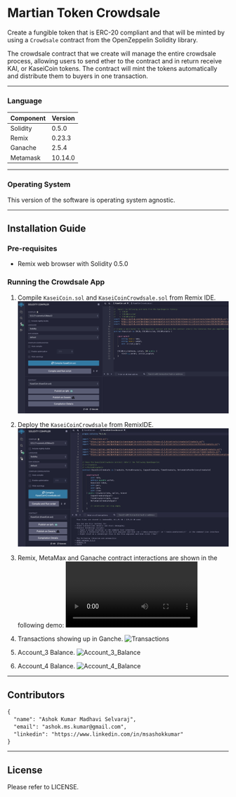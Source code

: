 # Martian Token Crowdsale

Create a fungible token that is ERC-20 compliant and that will be minted by using a `Crowdsale` contract from the OpenZeppelin Solidity library.

The crowdsale contract that we create will manage the entire crowdsale process, allowing users to send ether to the contract and in return receive KAI, or KaseiCoin tokens. The contract will mint the tokens automatically and distribute them to buyers in one transaction.

---
### Language

| Component | Version |
|-----------|---------|
| Solidity  | 0.5.0   |
| Remix     | 0.23.3  |
| Ganache   | 2.5.4   |
| Metamask  | 10.14.0 |

---
### Operating System

This version of the software is operating system agnostic.

---
## Installation Guide

### Pre-requisites

- Remix web browser with Solidity 0.5.0

### Running the Crowdsale App

1. Compile `KaseiCoin.sol` and `KaseiCoinCrowdsale.sol` from Remix IDE.
![Kasei_Coin_Compiled](./media/images/01_KaseiCoin_Compiled.png)

2. Deploy the `KaseiCoinCrowdsale` from RemixIDE.
![Kasei_Coin_Crowdsale_Compiled](./media/images/02_KaseiCoin_Crowdsale_Compiled.png)

3. Remix, MetaMax and Ganache contract interactions are shown in the following demo:
![Kasei_Coin_Demo](./media/videos/01_Crowdsale_Demo.mov)

4. Transactions showing up in Ganche.
![Transactions](./media/images/03_Ganache_Transactions.png)

5. Account_3 Balance.
![Account_3_Balance](./media/images/04_Account3_Account_Balance.png)

6. Account_4 Balance.
![Account_4_Balance](./media/images/05_Account4_Account_Balance.png)

---
## Contributors

```markdown
{
  "name": "Ashok Kumar Madhavi Selvaraj",
  "email": "ashok.ms.kumar@gmail.com",
  "linkedin": "https://www.linkedin.com/in/msashokkumar"
}
```
---

## License

Please refer to LICENSE.